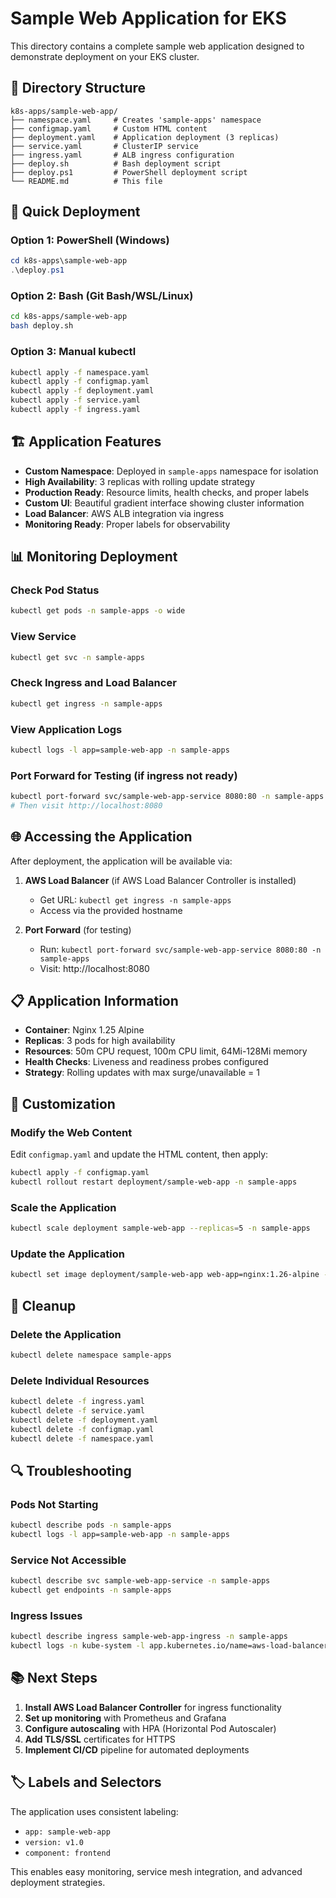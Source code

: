 # Sample Web Application for EKS

This directory contains a complete sample web application designed to demonstrate deployment on your EKS cluster.

## 📁 Directory Structure

```
k8s-apps/sample-web-app/
├── namespace.yaml     # Creates 'sample-apps' namespace
├── configmap.yaml     # Custom HTML content
├── deployment.yaml    # Application deployment (3 replicas)
├── service.yaml       # ClusterIP service
├── ingress.yaml       # ALB ingress configuration
├── deploy.sh          # Bash deployment script
├── deploy.ps1         # PowerShell deployment script
└── README.md          # This file
```

## 🚀 Quick Deployment

### Option 1: PowerShell (Windows)
```powershell
cd k8s-apps\sample-web-app
.\deploy.ps1
```

### Option 2: Bash (Git Bash/WSL/Linux)
```bash
cd k8s-apps/sample-web-app
bash deploy.sh
```

### Option 3: Manual kubectl
```bash
kubectl apply -f namespace.yaml
kubectl apply -f configmap.yaml
kubectl apply -f deployment.yaml
kubectl apply -f service.yaml
kubectl apply -f ingress.yaml
```

## 🏗️ Application Features

- **Custom Namespace**: Deployed in `sample-apps` namespace for isolation
- **High Availability**: 3 replicas with rolling update strategy
- **Production Ready**: Resource limits, health checks, and proper labels
- **Custom UI**: Beautiful gradient interface showing cluster information
- **Load Balancer**: AWS ALB integration via ingress
- **Monitoring Ready**: Proper labels for observability

## 📊 Monitoring Deployment

### Check Pod Status
```bash
kubectl get pods -n sample-apps -o wide
```

### View Service
```bash
kubectl get svc -n sample-apps
```

### Check Ingress and Load Balancer
```bash
kubectl get ingress -n sample-apps
```

### View Application Logs
```bash
kubectl logs -l app=sample-web-app -n sample-apps
```

### Port Forward for Testing (if ingress not ready)
```bash
kubectl port-forward svc/sample-web-app-service 8080:80 -n sample-apps
# Then visit http://localhost:8080
```

## 🌐 Accessing the Application

After deployment, the application will be available via:

1. **AWS Load Balancer** (if AWS Load Balancer Controller is installed)
   - Get URL: `kubectl get ingress -n sample-apps`
   - Access via the provided hostname

2. **Port Forward** (for testing)
   - Run: `kubectl port-forward svc/sample-web-app-service 8080:80 -n sample-apps`
   - Visit: http://localhost:8080

## 📋 Application Information

- **Container**: Nginx 1.25 Alpine
- **Replicas**: 3 pods for high availability
- **Resources**: 50m CPU request, 100m CPU limit, 64Mi-128Mi memory
- **Health Checks**: Liveness and readiness probes configured
- **Strategy**: Rolling updates with max surge/unavailable = 1

## 🔧 Customization

### Modify the Web Content
Edit `configmap.yaml` and update the HTML content, then apply:
```bash
kubectl apply -f configmap.yaml
kubectl rollout restart deployment/sample-web-app -n sample-apps
```

### Scale the Application
```bash
kubectl scale deployment sample-web-app --replicas=5 -n sample-apps
```

### Update the Application
```bash
kubectl set image deployment/sample-web-app web-app=nginx:1.26-alpine -n sample-apps
```

## 🧹 Cleanup

### Delete the Application
```bash
kubectl delete namespace sample-apps
```

### Delete Individual Resources
```bash
kubectl delete -f ingress.yaml
kubectl delete -f service.yaml
kubectl delete -f deployment.yaml
kubectl delete -f configmap.yaml
kubectl delete -f namespace.yaml
```

## 🔍 Troubleshooting

### Pods Not Starting
```bash
kubectl describe pods -n sample-apps
kubectl logs -l app=sample-web-app -n sample-apps
```

### Service Not Accessible
```bash
kubectl describe svc sample-web-app-service -n sample-apps
kubectl get endpoints -n sample-apps
```

### Ingress Issues
```bash
kubectl describe ingress sample-web-app-ingress -n sample-apps
kubectl logs -n kube-system -l app.kubernetes.io/name=aws-load-balancer-controller
```

## 📚 Next Steps

1. **Install AWS Load Balancer Controller** for ingress functionality
2. **Set up monitoring** with Prometheus and Grafana
3. **Configure autoscaling** with HPA (Horizontal Pod Autoscaler)
4. **Add TLS/SSL** certificates for HTTPS
5. **Implement CI/CD** pipeline for automated deployments

## 🏷️ Labels and Selectors

The application uses consistent labeling:
- `app: sample-web-app`
- `version: v1.0`
- `component: frontend`

This enables easy monitoring, service mesh integration, and advanced deployment strategies.
